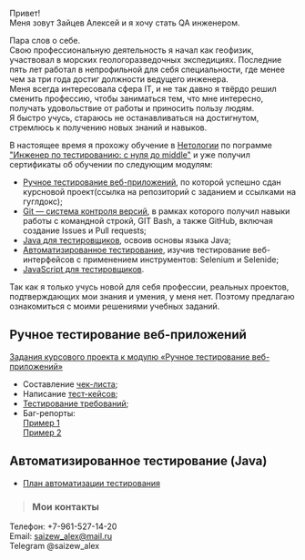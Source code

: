 Привет!  
Меня зовут Зайцев Алексей и я хочу стать QA инженером.  

Пара слов о себе.  
Свою профессиональную деятельность я начал как геофизик, участвовал в морских геологоразведочных экспедициях. Последние пять лет работал в непрофильной для себя специальности, где менее чем за три года достиг должности ведущего инженера.  
Меня всегда интересовала сфера IT, и не так давно я твёрдо решил сменить профессию, чтобы заниматься тем, что мне интересно, получать удовольствие от работы и приносить пользу людям.  
Я быстро учусь, стараюсь не останавливаться на достигнутом, стремлюсь к получению новых знаний и навыков.

В настоящее время я прохожу обучение в [Нетологии](https://netology.ru/) по пограмме ["Инженер по тестированию: с нуля до middle"](https://netology.ru/programs/qa-middle) и уже получил сертификаты об обучении по следующим модулям:
* [Ручное тестирование веб-приложений](data/Manual%20testing%20certificate_page-0001.jpg), по которой успешно сдан курсновой проект(ссылка на репозиторий с заданием и ссылками на гуглдокс);
* [Git — система контроля версий](data/GIT%20certificate_page-0001.jpg), в рамках которого получил навыки работы с командной строкй, GIT Bash, а также GitHub, включая создание Issues и Pull requests;
* [Java для тестировщиков](data/Java%20certificate_page-0001.jpg), освоив основы языка Java;
* [Автоматизированное тестирование](data/Automated%20testing%20certificate_01.jpg), изучив тестирование веб-интерфейсов с применением инструментов: Selenium и Selenide;
* [JavaScript для тестировщиков](data/JavaScript%20certificate_pages-to-jpg-0001.jpg).


Так как я только учусь новой для себя профессии, реальных проектов, подтверждающих мои знания и умения, у меня нет.
Поэтому предлагаю ознакомиться с моими решениями учебных заданий.

## Ручное тестирование веб-приложений

 [Задания курсового проекта к модулю «Ручное тестирование веб-приложений»](Manual_testing.md)
 * Составление [чек-листа](https://docs.google.com/spreadsheets/d/1sRCRPhDzVEm02fiHFJuZSPrBVsxFlk40SeHr2Xj7CEg/edit#gid=946475606);
 * Написание [тест-кейсов](https://docs.google.com/spreadsheets/d/18yU_uTFBRa-BrMa937tcK2uGPb-iIVuo6VoHjBns_5U/edit#gid=1187853437);
 * [Тестирование требований](https://docs.google.com/document/d/1-G2UCShClrP5A49xLSlx5bJpaE5ly-Gqcex83imxq0A/edit);
 * Баг-репорты:  
    [Пример 1](https://docs.google.com/spreadsheets/d/1fVF-EfQKofSlPEWOm5YTeFwVNA_zHAdwjOOhmlJWoug/edit#gid=372290302)  
    [Пример 2](https://docs.google.com/spreadsheets/d/1RH3r0rKdRUcNemDcEMm2BiGOoQBTHK_D0RR0p3xRRqA/edit#gid=0)
## Автоматизированное тестирование (Java)
* [План автоматизации тестирования](https://github.com/Alexey-A-Zaitsev/AQA_4.2_Test_Automation_Plan)



 
> ### Мои контакты
Телефон: +7-961-527-14-20  
Email: saizew_alex@mail.ru  
Telegram @saizew_alex